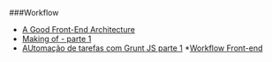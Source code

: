 ###Workflow
* [A Good Front-End Architecture](http://www.sitepoint.com/good-front-end-architecture/)
* [Making of - parte 1](http://willianjusten.com.br/making-of-parte-1/)
* [AUtomação de tarefas com Grunt JS parte 1](http://www.vitorbritto.com.br/blog/automacao-de-tarefas-com-gruntjs-parte-1/)
*[Workflow Front-end](http://tableless.com.br/workflow-front-end/)
